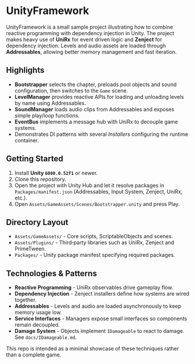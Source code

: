 # UnityFramework

UnityFramework is a small sample project illustrating how to combine reactive programming with dependency injection in Unity. The project makes heavy use of **UniRx** for event driven logic and **Zenject** for dependency injection. Levels and audio assets are loaded through **Addressables**, allowing better memory management and fast iteration.

## Highlights

- **Bootstrapper** selects the chapter, preloads pool objects and sound configuration, then switches to the `Game` scene.
- **LevelManager** provides reactive APIs for loading and unloading levels by name using Addressables.
- **SoundManager** loads audio clips from Addressables and exposes simple play/loop functions.
- **EventBus** implements a message hub with UniRx to decouple game systems.
- Demonstrates DI patterns with several *Installers* configuring the runtime container.

## Getting Started

1. Install **Unity `6000.0.52f1`** or newer.
2. Clone this repository.
3. Open the project with Unity Hub and let it resolve packages in `Packages/manifest.json` (Addressables, Input System, Zenject, UniRx, etc.).
4. Open `Assets/GameAssets/Scenes/Bootstrapper.unity` and press Play.

## Directory Layout

- `Assets/GameAssets/` - Core scripts, ScriptableObjects and scenes.
- `Assets/Plugins/` - Third‑party libraries such as UniRx, Zenject and PrimeTween.
- `Packages/` - Unity package manifest specifying required packages.

## Technologies & Patterns

- **Reactive Programming** - UniRx observables drive gameplay flow.
- **Dependency Injection** - Zenject installers define how systems are wired together.
- **Addressables** - Levels and audio are loaded asynchronously to keep memory usage low.
- **Service Interfaces** - Managers expose small interfaces so components remain decoupled.
- **Damage System** - Objects implement `IDamageable` to react to damage. See `docs/IDamageable.md`.

This repo is intended as a minimal showcase of these techniques rather than a complete game.
